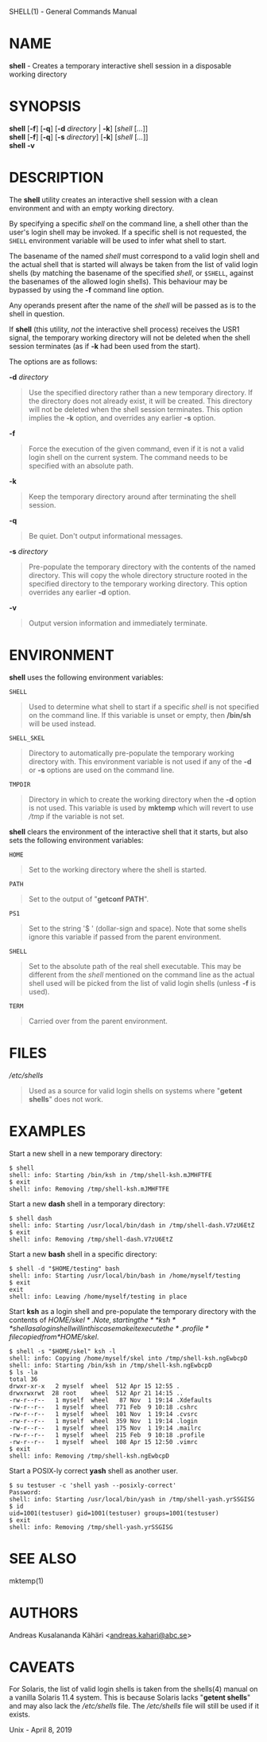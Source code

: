 SHELL(1) - General Commands Manual

# NAME

**shell** - Creates a temporary interactive shell session in a disposable working directory

# SYNOPSIS

**shell**
\[**-f**]
\[**-q**]
\[**-d**&nbsp;*directory*&nbsp;|&nbsp;**-k**]
\[*shell*&nbsp;\[*...*]]  
**shell**
\[**-f**]
\[**-q**]
\[**-s**&nbsp;*directory*]
\[**-k**]
\[*shell*&nbsp;\[*...*]]  
**shell**
**-v**

# DESCRIPTION

The
**shell**
utility creates an interactive shell session with a clean environment
and with an empty working directory.

By specifying a specific
*shell*
on the command line, a shell other than the user's login shell may be
invoked.
If a specific shell is not requested, the
`SHELL`
environment variable will be used to infer what shell to start.

The basename of the named
*shell*
must correspond to a valid login shell and the actual shell that is
started will always be taken from the list of valid login shells (by
matching the basename of the specified
*shell*,
or
`$SHELL`,
against the basenames of
the allowed login shells).
This behaviour may be bypassed by using the
**-f**
command line option.

Any operands present after the name of the
*shell*
will be passed as is to the shell in question.

If
**shell**
(this utility,
*not*
the interactive shell process) receives the USR1 signal, the temporary
working directory will not be deleted when the shell session terminates
(as if
**-k**
had been used from the start).

The options are as follows:

**-d** *directory*

> Use the specified directory rather than a new temporary directory.
> If the directory does not already exist, it will be created.
> This directory will not be deleted when the shell session terminates.
> This option implies the
> **-k**
> option, and overrides any earlier
> **-s**
> option.

**-f**

> Force the execution of the given command, even if it is not a valid
> login shell on the current system.
> The command needs to be specified with an absolute path.

**-k**

> Keep the temporary directory around after terminating the shell session.

**-q**

> Be quiet.
> Don't output informational messages.

**-s** *directory*

> Pre-populate the temporary directory with the contents of the named
> directory.
> This will copy the whole directory structure rooted in the specified
> directory to the temporary working directory.
> This option overrides any earlier
> **-d**
> option.

**-v**

> Output version information and immediately terminate.

# ENVIRONMENT

**shell**
uses the following environment variables:

`SHELL`

> Used to determine what shell to start if a specific
> *shell*
> is not specified on the command line.
> If this variable is unset or empty, then
> **/bin/sh**
> will be used instead.

`SHELL_SKEL`

> Directory to automatically pre-populate the temporary working directory with.
> This environment variable is not used if any of the
> **-d**
> or
> **-s**
> options are used on the command line.

`TMPDIR`

> Directory in which to create the working directory when the
> **-d**
> option is not used.
> This variable is used by
> **mktemp**
> which will revert to use
> */tmp*
> if the variable is not set.

**shell**
clears the environment of the interactive shell that it starts, but
also sets the following environment variables:

`HOME`

> Set to the working directory where the shell is started.

`PATH`

> Set to the output of
> "**getconf PATH**".

`PS1`

> Set to the string
> '$&#160;'
> (dollar-sign and space).
> Note that some shells ignore this variable if passed from the parent
> environment.

`SHELL`

> Set to the absolute path of the real shell executable.
> This may be different from the
> *shell*
> mentioned on the command line as the actual shell used will be picked
> from the list of valid login shells (unless
> **-f**
> is used).

`TERM`

> Carried over from the parent environment.

# FILES

*/etc/shells*

> Used as a source for valid login shells on systems where
> "**getent shells**"
> does not work.

# EXAMPLES

Start a new shell in a new temporary directory:

	$ shell
	shell: info: Starting /bin/ksh in /tmp/shell-ksh.mJMHFTFE
	$ exit
	shell: info: Removing /tmp/shell-ksh.mJMHFTFE

Start a new
**dash**
shell in a temporary directory:

	$ shell dash
	shell: info: Starting /usr/local/bin/dash in /tmp/shell-dash.V7zU6EtZ
	$ exit
	shell: info: Removing /tmp/shell-dash.V7zU6EtZ

Start a new
**bash**
shell in a specific directory:

	$ shell -d "$HOME/testing" bash
	shell: info: Starting /usr/local/bin/bash in /home/myself/testing
	$ exit
	exit
	shell: info: Leaving /home/myself/testing in place

Start
**ksh**
as a login shell and pre-populate the temporary directory with the
contents of
*$HOME/skel*.
Note, starting the
**ksh**
shell as a login shell will in this case make it execute the
*.profile*
file copied from
*$HOME/skel*.

	$ shell -s "$HOME/skel" ksh -l
	shell: info: Copying /home/myself/skel into /tmp/shell-ksh.ngEwbcpD
	shell: info: Starting /bin/ksh in /tmp/shell-ksh.ngEwbcpD
	$ ls -la
	total 36
	drwxr-xr-x   2 myself  wheel  512 Apr 15 12:55 .
	drwxrwxrwt  28 root    wheel  512 Apr 21 14:15 ..
	-rw-r--r--   1 myself  wheel   87 Nov  1 19:14 .Xdefaults
	-rw-r--r--   1 myself  wheel  771 Feb  9 10:18 .cshrc
	-rw-r--r--   1 myself  wheel  101 Nov  1 19:14 .cvsrc
	-rw-r--r--   1 myself  wheel  359 Nov  1 19:14 .login
	-rw-r--r--   1 myself  wheel  175 Nov  1 19:14 .mailrc
	-rw-r--r--   1 myself  wheel  215 Feb  9 10:18 .profile
	-rw-r--r--   1 myself  wheel  108 Apr 15 12:50 .vimrc
	$ exit
	shell: info: Removing /tmp/shell-ksh.ngEwbcpD

Start a POSIX-ly correct
**yash**
shell as another user.

	$ su testuser -c 'shell yash --posixly-correct'
	Password:
	shell: info: Starting /usr/local/bin/yash in /tmp/shell-yash.yrSSGISG
	$ id
	uid=1001(testuser) gid=1001(testuser) groups=1001(testuser)
	$ exit
	shell: info: Removing /tmp/shell-yash.yrSSGISG

# SEE ALSO

mktemp(1)

# AUTHORS

Andreas Kusalananda K&#228;h&#228;ri &lt;[andreas.kahari@abc.se](mailto:andreas.kahari@abc.se)&gt;

# CAVEATS

For Solaris, the list of valid login shells is taken from the
shells(4)
manual on a vanilla Solaris 11.4 system.
This is because Solaris lacks
"**getent shells**"
and may also lack the
*/etc/shells*
file.
The
*/etc/shells*
file will still be used if it exists.

Unix - April 8, 2019
